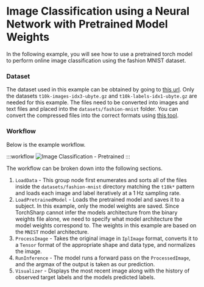# Image Classification using a Neural Network with Pretrained Model Weights

In the following example, you will see how to use a pretrained torch model to perform online image classification using the fashion MNIST dataset.

### Dataset

The dataset used in this example can be obtained by going to [this url](https://github.com/zalandoresearch/fashion-mnist). Only the datasets `t10k-images-idx3-ubyte.gz` and `t10k-labels-idx1-ubyte.gz` are needed for this example. The files need to be converted into images and text files and placed into the `datasets/fashion-mnist` folder. You can convert the compressed files into the correct formats using [this tool](https://github.com/ncguilbeault/fashion-mnist-dataset-export).

### Workflow

Below is the example workflow.

:::workflow
![Image Classification - Pretrained](NeuralNetsPretrainedModel.bonsai)
:::

The workflow can be broken down into the following sections.
1. `LoadData` - This group node first enumerates and sorts all of the files inside the `datasets/fashion-mnist` directory matching the `t10k*` pattern and loads each image and label iteratively at a 1 Hz sampling rate.
2. `LoadPretrainedModel` - Loads the pretrained model and saves it to a subject. In this example, only the model weights are saved. Since TorchSharp cannot infer the models architecture from the binary weights file alone, we need to specify what model architecture the model weights correspond to. The weights in this example are based on the `MNIST` model architecture.
3. `ProcessImage` - Takes the original image in `IplImage` format, converts it to a `Tensor` format of the appropriate shape and data type, and normalizes the image.
4. `RunInference` - The model runs a forward pass on the `ProcessedImage`, and the argmax of the output is taken as our prediction.
5. `Visualizer` - Displays the most recent image along with the history of observed target labels and the models predicted labels.